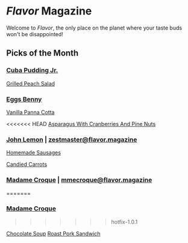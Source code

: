 # _Flavor_ Magazine

Welcome to _Flavor_, the only place on the planet where your taste buds won't be disappointed!



## Picks of the Month

### [Cuba Pudding Jr.](writer/cuba-pudding-jr.md)

[Grilled Peach Salad](recipe/jan/grilled-peach-salad.md)

### [Eggs Benny](writer/eggs-benny.md)

[Vanilla Panna Cotta](recipe/jan/vanilla-panna-cotta.md)

<<<<<<< HEAD
[Asparagus With Cranberries And Pine Nuts](recipe/feb/asparagus-with-cranberries-and-pine-nuts.md)

### [John Lemon](writer/john-lemon.md) | zestmaster@flavor.magazine

[Homemade Sausages](recipe/jan/homemade-sausages.md)

[Candied Carrots](../recipe/feb/candied-carrots.md)

### [Madame Croque](writer/madame-croque.md) | mmecroque@flavor.magazine
=======

### [Madame Croque](writer/madame-croque.md)
>>>>>>> hotfix-1.0.1

[Chocolate Soup](recipe/jan/chocolate-soup.md)
[Roast Pork Sandwich](recipe/feb/roast-pork-sandwich.md)
